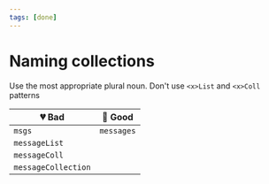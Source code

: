 ```yaml
---
tags: [done]
---
```


# Naming collections

Use the most appropriate plural noun. Don't use `<x>List` and `<x>Coll` patterns

| 💔 Bad              | 💚 Good    |
| ------------------- | ---------- |
| `msgs`              | `messages` |
| `messageList`       |            |
| `messageColl`       |            |
| `messageCollection` |            |
